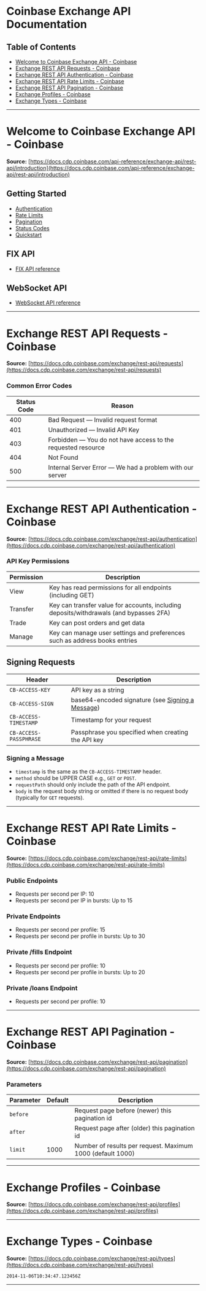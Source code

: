 # Coinbase Exchange API Documentation

## Table of Contents

- [Welcome to Coinbase Exchange API - Coinbase](#welcome-to-coinbase-exchange-api-coinbase)
- [Exchange REST API Requests - Coinbase](#exchange-rest-api-requests-coinbase)
- [Exchange REST API Authentication - Coinbase](#exchange-rest-api-authentication-coinbase)
- [Exchange REST API Rate Limits - Coinbase](#exchange-rest-api-rate-limits-coinbase)
- [Exchange REST API Pagination - Coinbase](#exchange-rest-api-pagination-coinbase)
- [Exchange Profiles - Coinbase](#exchange-profiles-coinbase)
- [Exchange Types - Coinbase](#exchange-types-coinbase)

---

# Welcome to Coinbase Exchange API - Coinbase

**Source:**
[https://docs.cdp.coinbase.com/api-reference/exchange-api/rest-api/introduction](https://docs.cdp.coinbase.com/api-reference/exchange-api/rest-api/introduction)

## ​Getting Started

- [Authentication](/exchange/rest-api/authentication)
- [Rate Limits](/exchange/rest-api/rate-limits)
- [Pagination](/exchange/rest-api/pagination)
- [Status Codes](/exchange/rest-api/requests)
- [Quickstart](/exchange/introduction/rest-quickstart)

## ​FIX API

- [FIX API reference](/exchange/fix-api/connectivity)

## ​WebSocket API

- [WebSocket API reference](/exchange/websocket-feed/overview)

---

# Exchange REST API Requests - Coinbase

**Source:**
[https://docs.cdp.coinbase.com/exchange/rest-api/requests](https://docs.cdp.coinbase.com/exchange/rest-api/requests)

### ​Common Error Codes

| Status Code | Reason                                                       |
| ----------- | ------------------------------------------------------------ |
| 400         | Bad Request — Invalid request format                         |
| 401         | Unauthorized — Invalid API Key                               |
| 403         | Forbidden — You do not have access to the requested resource |
| 404         | Not Found                                                    |
| 500         | Internal Server Error — We had a problem with our server     |

---

# Exchange REST API Authentication - Coinbase

**Source:**
[https://docs.cdp.coinbase.com/exchange/rest-api/authentication](https://docs.cdp.coinbase.com/exchange/rest-api/authentication)

### ​API Key Permissions

| Permission | Description                                                                            |
| ---------- | -------------------------------------------------------------------------------------- |
| View       | Key has read permissions for all endpoints (including GET)                             |
| Transfer   | Key can transfer value for accounts, including deposits/withdrawals (and bypasses 2FA) |
| Trade      | Key can post orders and get data                                                       |
| Manage     | Key can manage user settings and preferences such as address books entries             |

## ​Signing Requests

| Header                 | Description                                                            |
| ---------------------- | ---------------------------------------------------------------------- |
| `CB-ACCESS-KEY`        | API key as a string                                                    |
| `CB-ACCESS-SIGN`       | base64-encoded signature (see [Signing a Message](#signing-a-message)) |
| `CB-ACCESS-TIMESTAMP`  | Timestamp for your request                                             |
| `CB-ACCESS-PASSPHRASE` | Passphrase you specified when creating the API key                     |

### ​Signing a Message

- `timestamp` is the same as the `CB-ACCESS-TIMESTAMP` header.
- `method` should be UPPER CASE e.g., `GET` or `POST`.
- `requestPath` should only include the path of the API endpoint.
- `body` is the request body string or omitted if there is no request body
  (typically for `GET` requests).

---

# Exchange REST API Rate Limits - Coinbase

**Source:**
[https://docs.cdp.coinbase.com/exchange/rest-api/rate-limits](https://docs.cdp.coinbase.com/exchange/rest-api/rate-limits)

### ​Public Endpoints

- Requests per second per IP: 10
- Requests per second per IP in bursts: Up to 15

### ​Private Endpoints

- Requests per second per profile: 15
- Requests per second per profile in bursts: Up to 30

### ​Private /fills Endpoint

- Requests per second per profile: 10
- Requests per second per profile in bursts: Up to 20

### ​Private /loans Endpoint

- Requests per second per profile: 10

---

# Exchange REST API Pagination - Coinbase

**Source:**
[https://docs.cdp.coinbase.com/exchange/rest-api/pagination](https://docs.cdp.coinbase.com/exchange/rest-api/pagination)

### ​Parameters

| Parameter | Default | Description                                                |
| --------- | ------- | ---------------------------------------------------------- |
| `before`  |         | Request page before (newer) this pagination id             |
| `after`   |         | Request page after (older) this pagination id              |
| `limit`   | 1000    | Number of results per request. Maximum 1000 (default 1000) |

---

# Exchange Profiles - Coinbase

**Source:**
[https://docs.cdp.coinbase.com/exchange/rest-api/profiles](https://docs.cdp.coinbase.com/exchange/rest-api/profiles)

---

# Exchange Types - Coinbase

**Source:**
[https://docs.cdp.coinbase.com/exchange/rest-api/types](https://docs.cdp.coinbase.com/exchange/rest-api/types)

```
2014-11-06T10:34:47.123456Z
```

---
